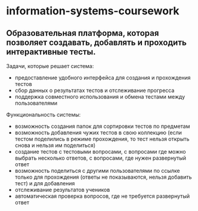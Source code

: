 # information-systems-coursework

## Образовательная платформа, которая позволяет создавать, добавлять и проходить интерактивные тесты. 

Задачи, которые решает система:
- предоставление удобного интерфейса для создания и прохождения тестов 
- сбор данных о результатах тестов и отслеживание прогресса 
- поддержка совместного использования и обмена тестами между  пользователями


Функциональность системы:
- возможность создания папок для сортировки тестов по предметам
- возможность добавления чужих тестов в свою коллекцию (если тестом поделились в режиме прохождения, то тест нельзя открыть снова и нельзя им поделиться)
- создание тестов с тестовыми вопросами, с вопросами где можно выбрать несколько ответов, с вопросами, где нужен развернутый ответ 
- возможность поделиться с другими пользователями по ссылке только для прохождения (ответы не показываются, нельзя добавить тест) и для добавления
- отслеживание результатов учеников
- автоматическая проверка вопросов, где не требуется развернутый ответ
